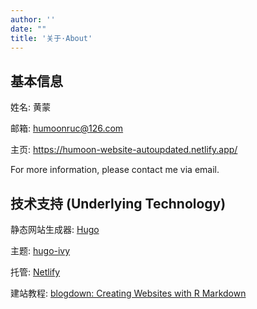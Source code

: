 ```yaml
---
author: ''
date: ""
title: '关于·About'
---
```


## 基本信息

姓名: 黄蒙

邮箱: <humoonruc@126.com>

主页: https://humoon-website-autoupdated.netlify.app/

For more information, please contact me via email.

## 技术支持 (Underlying Technology)

静态网站生成器: [Hugo](https://gohugo.io/)

主题: [hugo-ivy](https://github.com/yihui/hugo-ivy)

托管: [Netlify](https://www.netlify.com/)

建站教程: [blogdown: Creating Websites with R Markdown](https://bookdown.org/yihui/blogdown/)

